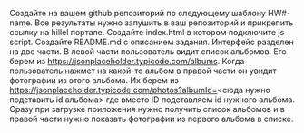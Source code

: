 Создайте на вашем github репозиторий по следующему шаблону HW#-name. Все результаты нужно запушить в ваш репозиторий и прикрепить ссылку на hillel портале.
Создайте index.html в котором подключите js script.
Создайте README.md с описанием задания.
Интерфейс разделен на две части. В левой части пользователь видит список альбомов. Его берем из https://jsonplaceholder.typicode.com/albums.
Когда пользователь нажмет на какой-то альбом в правой части он увидит фотографии из этого альбома. Их берем из https://jsonplaceholder.typicode.com/photos?albumId=<сюда нужно подставить id альбома> где вместо ID подставляем id нужного альбома.
Сразу при загрузке приложения нужно получить список альбомов и в правой части нужно показать фотографии из первого альбома в списке.
 
 

